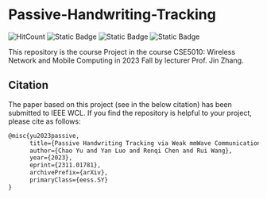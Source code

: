 # Passive-Handwriting-Tracking

![HitCount](https://img.shields.io/endpoint?url=https%3A%2F%2Fhits.dwyl.com%2FJcq242818%2FPassive-Handwriting-Tracking.json%3Fcolor%3Dpink)
![Static Badge](https://img.shields.io/badge/Matlab-2023b-salmon)
![Static Badge](https://img.shields.io/badge/Python-3.11.5-blue?logo=python)
![Static Badge](https://img.shields.io/badge/Ubuntu-18.04-red?logo=ubuntu)

This repository is the course Project in the course CSE5010: Wireless Network and Mobile Computing in 2023 Fall by lecturer Prof. Jin Zhang. 

## Citation
The paper based on this project (see in the below citation) has been submitted to IEEE WCL. If you find the repository is helpful to your project, please cite as follows:

```latex
@misc{yu2023passive,
      title={Passive Handwriting Tracking via Weak mmWave Communication Signals},
      author={Chao Yu and Yan Luo and Renqi Chen and Rui Wang},
      year={2023},
      eprint={2311.01781},
      archivePrefix={arXiv},
      primaryClass={eess.SY}
}
```

